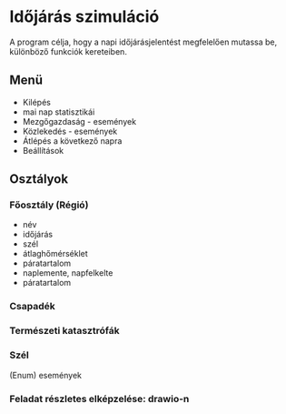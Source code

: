 # Időjárás szimuláció
  A program célja, hogy a napi időjárásjelentést megfelelően mutassa be, különböző funkciók kereteiben.  

## Menü
  - Kilépés
  - mai nap statisztikái
  - Mezgőgazdaság - események
  - Közlekedés - események
  - Átlépés a következő napra
  - Beállítások

## Osztályok
  ### Főosztály (Régió)
  -  név
  -  időjárás
  -  szél
  -  átlaghőmérséklet
  -  páratartalom
  -  naplemente, napfelkelte
  -  páratartalom


  ### Csapadék
  ### Természeti katasztrófák 
  ### Szél 
  (Enum) események
  

### Feladat részletes elképzelése: drawio-n

